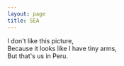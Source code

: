 ```yaml
---
layout: page
title: SEA
---
```


I don't like this picture, \
Because it looks like I have tiny arms, \
But that's us in Peru.
